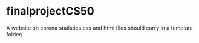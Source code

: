 # finalprojectCS50
A website on corona statistics
css and html files should carry in a template folder/

